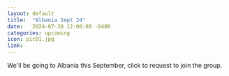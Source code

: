 ```yaml
---
layout: default
title:  "Albania Sept 24"
date:   2024-07-30 12:00:00 -0400
categories: upcoming
icon: pic01.jpg
link: 
---
```

We'll be going to Albania this September, click to request to join the group.
